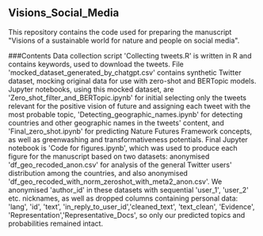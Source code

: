 ## Visions_Social_Media
This repository contains the code used for preparing the manuscript "Visions of a sustainable world for nature and people on social media".

###Contents
Data collection script 'Collecting tweets.R' is written in R and contains keywords, used to download the tweets.
File 'mocked_dataset_generated_by_chatgpt.csv' contains synthetic Twitter dataset, mocking original data for use with zero-shot and BERTopic models.
Jupyter notebooks, using this mocked dataset, are 'Zero_shot_filter_and_BERTopic.ipynb' for initial selecting only the tweets relevant for the positive vision of future and assigning each tweet with the most probable topic, 'Detecting_geographic_names.ipynb' for detecting countries and other geographic names in the tweets' content, and 'Final_zero_shot.ipynb' for predicting Nature Futures Framework concepts, as well as greenwashing and transformativeness potentials.
Final Jupyter notebook is 'Code for figures.ipynb', which was used to produce each figure for the manuscript based on two datasets: anonymised 'df_geo_recoded_anon.csv' for analysis of the general Twitter users' distribution among the countries, and also anonymised 'df_geo_recoded_with_norm_zeroshot_with_meta2_anon.csv'. We anonymised 'author_id' in these datasets with sequential 'user_1', 'user_2' etc. nicknames, as well as dropped columns containing personal data: 'lang', 'id', 'text', 'in_reply_to_user_id','cleaned_text', 'text_clean', 'Evidence', 'Representation','Representative_Docs', so only our predicted topics and probabilities remained intact.
